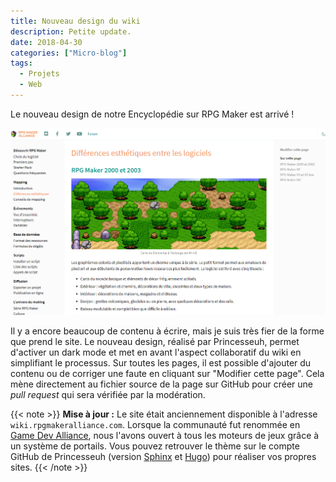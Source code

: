 ```yaml
---
title: Nouveau design du wiki
description: Petite update.
date: 2018-04-30
categories: ["Micro-blog"]
tags:
  - Projets
  - Web
---
```


Le nouveau design de notre Encyclopédie sur RPG Maker est arrivé !

![](1.png)

Il y a encore beaucoup de contenu à écrire, mais je suis très fier de la forme que prend le site. Le nouveau design, réalisé par Princesseuh, permet d'activer un dark mode et met en avant l'aspect collaboratif du wiki en simplifiant le processus. Sur toutes les pages, il est possible d'ajouter du contenu ou de corriger une faute en cliquant sur "Modifier cette page". Cela mène directement au fichier source de la page sur GitHub pour créer une _pull request_ qui sera vérifiée par la modération.

{{< note >}}
**Mise à jour :** Le site était anciennement disponible à l'adresse `wiki.rpgmakeralliance.com`. Lorsque la communauté fut renommée en [Game Dev Alliance](https://gamedevalliance.fr/), nous l'avons ouvert à tous les moteurs de jeux grâce à un système de portails. Vous pouvez retrouver le thème sur le compte GitHub de Princesseuh (version [Sphinx](https://github.com/Princesseuh/sphinx-royal-theme) et [Hugo](https://github.com/Princesseuh/hugo-royal-theme)) pour réaliser vos propres sites.
{{< /note >}}
